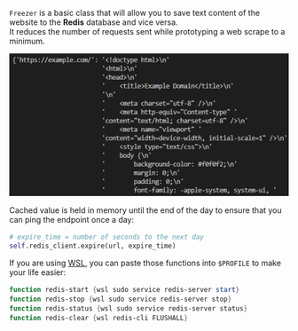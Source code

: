 `Freezer` is a basic class that will allow you to save text content of the website to the **Redis** database and vice versa.<br>
It reduces the number of requests sent while prototyping a web scrape to a minimum.

![example](examples/example.png)

Cached value is held in memory until the end of the day to ensure that you can ping the endpoint once a day:
```python
# expire_time = number of seconds to the next day
self.redis_client.expire(url, expire_time)
```

If you are using [WSL](https://learn.microsoft.com/en-us/windows/wsl/about), you can paste those functions into `$PROFILE` to make your life easier:
```powershell
function redis-start {wsl sudo service redis-server start}
function redis-stop {wsl sudo service redis-server stop}
function redis-status {wsl sudo service redis-server status}
function redis-clear {wsl redis-cli FLUSHALL}
```
